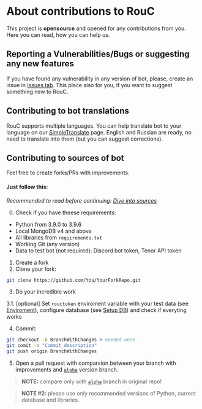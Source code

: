 # About contributions to RouC

This project is **opensource** and opened for any contributions from you. Here you can read, how you can help us.

## Reporting a Vulnerabilities/Bugs or suggesting any new features

If you have found any vulnerability in any version of bot, please, create an issue in [Issues tab](https://github.com/EgorBron/RouC/issues). This place also for you, if you want to suggest something new to RouC.

## Contributing to bot translations

RouC supports multiple languages. You can help translate bot to your language on our [SimpleTranslate](https://simpletranslate.herokuapp.com/rouc) page. English and Russian are ready, no need to translate into them (but you can suggest corrections).

## Contributing to sources of bot

Feel free to create forks/PRs with improvements.

#### Just follow this:

*Recommended to read before continuing: [Dive into sources](https://github.com/EgorBron/RouC/blob/master/dive_into_sources.md)*

0. Check if you have theese requirements:

* Python from 3.9.0 to 3.9.6
* Local MongoDB v4 and above
* All libraries from `requirements.txt`
* Working Git (any version)
* Data to test bot (not required): Discord bot token, Tenor API token

1. Create a fork
2. Clone your fork:

```sh
git clone https://github.com/You/YourForkRepo.git
```

3. Do your incredible work

3.1. [optional] Set `rouctoken` enviroment variable with your test data (see [Enviroment](https://github.com/EgorBron/RouC/blob/master/dive_into_sources.md#enviroment-variables)), configure database (see [Setup DB](https://github.com/EgorBron/RouC/blob/master/dive_into_sources.md#setup-database)) and check if everyting works

4. Commit:

```sh
git checkout -b BranchWithChanges # needed once
git comit -m "Commit description"
git push origin BranchWithChanges
```

5. Open a pull request with comparsion between your branch with improvements and [`alpha`](https://github.com/EgorBron/RouC/tree/alpha) version branch. 

> **NOTE:** compare only with [`alpha`](https://github.com/EgorBron/RouC/tree/alpha) branch in original repo!

> **NOTE #2:** please use only recommended versions of Python, current database and libraries.